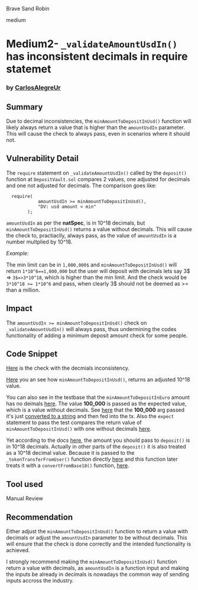 Brave Sand Robin

medium

# Medium2- `_validateAmountUsdIn()` has inconsistent decimals in require statemet

### by [CarlosAlegreUr](https://github.com/CarlosAlegreUr)

## Summary

Due to decimal inconsistencies, the `minAmountToDepositInUsd()` function will likely always return a value that is higher than the `amountUsdIn` parameter. This will cause the check to always pass, even in scenarios where it should not.

## Vulnerability Detail

The `require` statement on `_validateAmountUsdIn()` called by the `deposit()` function at `DepositVault.sol` compares 2 values, one adjusted for decimals and one not adjusted for decimals. The comparison goes like:

```solidity
  require(
            amountUsdIn >= minAmountToDepositInUsd(), 
            "DV: usd amount < min"
        );
```

`amountUsdIn` as per the **natSpec**, is in 10^18 decimals, but `minAmountToDepositInUsd()` returns a value without decimals. This will cause the check to, practiaclly, always pass, as the value of `amountUsdIn` is a number multplied by 10^18.

_Example:_ 

The min limit can be in `1,000,000$` and `minAmountToDepositInUsd()` will return `1*10^6==1,000,000` but the user will deposit with decimals lets say 3$ => `3$=>3*10^18`, which is higher than the min limit. And the check would be `3*10^18 >= 1*10^6` and pass, when clearly 3$ should not be deemed as >= than a million.

## Impact

The `amountUsdIn >= minAmountToDepositInUsd()` check on `_validateAmountUsdIn()` will always pass, thus undermining the codes functionality of adding a minimum deposit amount check for some people.

## Code Snippet

[Here](https://github.com/sherlock-audit/2024-05-midas/blob/main/midas-contracts/contracts/DepositVault.sol#L161) is the check with the decmials inconsistency.

[Here](https://github.com/sherlock-audit/2024-05-midas/blob/main/midas-contracts/contracts/DepositVault.sol#L139) you an see how `minAmountToDepositInUsd()`, returns an adjusted 10^18 value.

You can also see in the testbase that the `minAmountToDepositInEuro` amount has no deimals [here](https://github.com/sherlock-audit/2024-05-midas/blob/main/midas-contracts/test/DepositVault.test.ts#L291). The value **100_000** is passed as the expected value, which is a value without decimals. See [here](https://github.com/sherlock-audit/2024-05-midas/blob/main/midas-contracts/test/common/deposit-vault.helpers.ts#L36) that the **100_000** arg passed it's just [converted to a string](https://github.com/sherlock-audit/2024-05-midas/blob/main/midas-contracts/test/common/deposit-vault.helpers.ts#L32) and then fed into the tx. Also the `expect` statement to pass the test compares the return value of `minAmountToDepositInUsd()` with one without decimals [here](https://github.com/sherlock-audit/2024-05-midas/blob/main/midas-contracts/test/DepositVault.test.ts#L292).

Yet according to the docs [here](https://github.com/sherlock-audit/2024-05-midas/blob/main/midas-contracts/contracts/DepositVault.sol#L89), the amount you should pass to `deposit()` is in 10^18 decimals. Actually in other parts of the `deposit()` it is also treated as a 10^18 decimal value. Because it is passed to the `_tokenTransferFromUser()` function directly [here](https://github.com/sherlock-audit/2024-05-midas/blob/main/midas-contracts/contracts/DepositVault.sol#L109) and this function later treats it with a `convertFromBase18()` function, [here](https://github.com/sherlock-audit/2024-05-midas/blob/main/midas-contracts/contracts/abstract/ManageableVault.sol#L155).

## Tool used

Manual Review

## Recommendation

Either adjust the `minAmountToDepositInUsd()` function to return a value with decimals or adjust the `amountUsdIn` parameter to be without decimals. This will ensure that the check is done correctly and the intended functionality is achieved.

I strongly recommend making the `minAmountToDepositInUsd()` function return a value with decimals, as `amountUsdIn` is a function input and making the inputs be already in decimals is nowadays the common way of sending inputs accross the industry.

